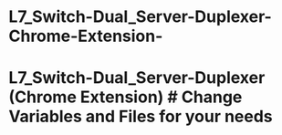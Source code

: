 # L7_Switch-Dual_Server-Duplexer-Chrome-Extension-
# L7_Switch-Dual_Server-Duplexer (Chrome Extension) # Change Variables and Files for your needs
